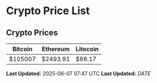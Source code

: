 # Crypto Price List

## Crypto Prices
| Bitcoin | Ethereum | Litecoin |
| ------- | -------- | -------- |
| $105007 | $2493.91 | $88.17 |
**Last Updated:** 2025-06-07 07:47 UTC
**Last Updated:** $DATE$

